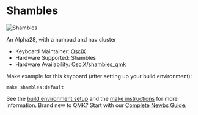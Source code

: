 # Shambles

![Shambles](https://i.imgur.com/aTEHQpz.jpg)

An Alpha28, with a numpad and nav cluster

* Keyboard Maintainer: [OsciX](https://github.com/OsciX)
* Hardware Supported: Shambles
* Hardware Availability: [OsciX/shambles_qmk](https://github.com/OsciX/shambles_qmk)

Make example for this keyboard (after setting up your build environment):

    make shambles:default

See the [build environment setup](https://docs.qmk.fm/#/getting_started_build_tools) and the [make instructions](https://docs.qmk.fm/#/getting_started_make_guide) for more information. Brand new to QMK? Start with our [Complete Newbs Guide](https://docs.qmk.fm/#/newbs).
